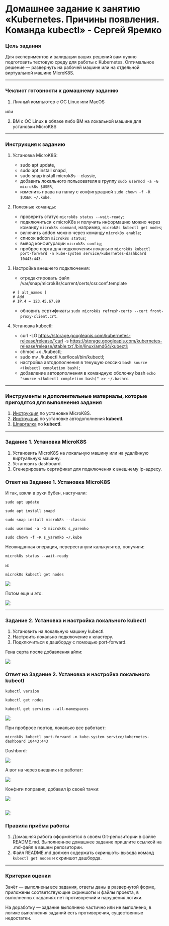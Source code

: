 # Домашнее задание к занятию «Kubernetes. Причины появления. Команда kubectl» - Сергей Яремко

### Цель задания

Для экспериментов и валидации ваших решений вам нужно подготовить тестовую среду для работы с Kubernetes. Оптимальное решение — развернуть на рабочей машине или на отдельной виртуальной машине MicroK8S.

------

### Чеклист готовности к домашнему заданию

1. Личный компьютер с ОС Linux или MacOS 

или

2. ВМ c ОС Linux в облаке либо ВМ на локальной машине для установки MicroK8S  

------

### Инструкция к заданию

1. Установка MicroK8S:
    - sudo apt update,
    - sudo apt install snapd,
    - sudo snap install microk8s --classic,
    - добавить локального пользователя в группу `sudo usermod -a -G microk8s $USER`,
    - изменить права на папку с конфигурацией `sudo chown -f -R $USER ~/.kube`.

2. Полезные команды:
    - проверить статус `microk8s status --wait-ready`;
    - подключиться к microK8s и получить информацию можно через команду `microk8s command`, например, `microk8s kubectl get nodes`;
    - включить addon можно через команду `microk8s enable`; 
    - список addon `microk8s status`;
    - вывод конфигурации `microk8s config`;
    - проброс порта для подключения локально `microk8s kubectl port-forward -n kube-system service/kubernetes-dashboard 10443:443`.

3. Настройка внешнего подключения:
    - отредактировать файл /var/snap/microk8s/current/certs/csr.conf.template
    ```shell
    # [ alt_names ]
    # Add
    # IP.4 = 123.45.67.89
    ```
    - обновить сертификаты `sudo microk8s refresh-certs --cert front-proxy-client.crt`.

4. Установка kubectl:
    - curl -LO https://storage.googleapis.com/kubernetes-release/release/`curl -s https://storage.googleapis.com/kubernetes-release/release/stable.txt`/bin/linux/amd64/kubectl;
    - chmod +x ./kubectl;
    - sudo mv ./kubectl /usr/local/bin/kubectl;
    - настройка автодополнения в текущую сессию `bash source <(kubectl completion bash)`;
    - добавление автодополнения в командную оболочку bash `echo "source <(kubectl completion bash)" >> ~/.bashrc`.

------

### Инструменты и дополнительные материалы, которые пригодятся для выполнения задания

1. [Инструкция](https://microk8s.io/docs/getting-started) по установке MicroK8S.
2. [Инструкция](https://kubernetes.io/ru/docs/reference/kubectl/cheatsheet/#bash) по установке автодополнения **kubectl**.
3. [Шпаргалка](https://kubernetes.io/ru/docs/reference/kubectl/cheatsheet/) по **kubectl**.

------

### Задание 1. Установка MicroK8S

1. Установить MicroK8S на локальную машину или на удалённую виртуальную машину.
2. Установить dashboard.
3. Сгенерировать сертификат для подключения к внешнему ip-адресу.

### Ответ на Задание 1. Установка MicroK8S

И так, взяли в руки бубен, настучали:

```
sudo apt update
```
```
sudo apt install snapd
```
```
sudo snap install microk8s --classic
```
```
sudo usermod -a -G microk8s s_yaremko
```
```
sudo chown -f -R s_yaremko ~/.kube
```
Неожиданная операция, перерестанули калькулятор, получили:

```
microk8s status --wait-ready
```
и:

```
microk8s kubectl get nodes
```


![](https://github.com/s-bessonniy/kuber-homeworks/blob/main/1.1/screenshots/VirtualBox_Ubuntu-50Gb_12_04_2025_10_16_32.png)

Потом еще и это:

![](https://github.com/s-bessonniy/kuber-homeworks/blob/main/1.1/screenshots/VirtualBox_Ubuntu-50Gb_12_04_2025_10_30_24.png)


------

### Задание 2. Установка и настройка локального kubectl
1. Установить на локальную машину kubectl.
2. Настроить локально подключение к кластеру.
3. Подключиться к дашборду с помощью port-forward.

Гена серта после добавления айпи:

![](https://github.com/s-bessonniy/kuber-homeworks/blob/main/1.1/screenshots/VirtualBox_Ubuntu-50Gb_12_04_2025_10_51_55.png)

### Ответ на Задание 2. Установка и настройка локального kubectl

```
kubectl version
```
```
kubectl get nodes
```
```
kubectl get services --all-namespaces
```
![](https://github.com/s-bessonniy/kuber-homeworks/blob/main/1.1/screenshots/VirtualBox_Ubuntu-50Gb_12_04_2025_13_03_26.png)

При пробросе портов, локалько все работает:

```
microk8s kubectl port-forward -n kube-system service/kubernetes-dashboard 10443:443
```

Dashbord:

![](https://github.com/s-bessonniy/kuber-homeworks/blob/main/1.1/screenshots/VirtualBox_Ubuntu-50Gb_12_04_2025_12_19_45.png)

А вот на через внешник не работат:

![](https://github.com/s-bessonniy/kuber-homeworks/blob/main/1.1/screenshots/VirtualBox_Ubuntu-50Gb_12_04_2025_12_40_55.png)

Конфиги поправил, добавил ip своей тачки:

![](https://github.com/s-bessonniy/kuber-homeworks/blob/main/1.1/screenshots/VirtualBox_Ubuntu-50Gb_12_04_2025_12_48_12.png)

![](https://github.com/s-bessonniy/kuber-homeworks/blob/main/1.1/screenshots/VirtualBox_Ubuntu-50Gb_12_04_2025_12_48_23.png)
------

### Правила приёма работы

1. Домашняя работа оформляется в своём Git-репозитории в файле README.md. Выполненное домашнее задание пришлите ссылкой на .md-файл в вашем репозитории.
2. Файл README.md должен содержать скриншоты вывода команд `kubectl get nodes` и скриншот дашборда.

------

### Критерии оценки
Зачёт — выполнены все задания, ответы даны в развернутой форме, приложены соответствующие скриншоты и файлы проекта, в выполненных заданиях нет противоречий и нарушения логики.

На доработку — задание выполнено частично или не выполнено, в логике выполнения заданий есть противоречия, существенные недостатки.
